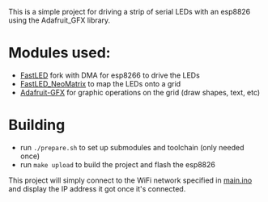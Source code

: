 This is a simple project for driving a strip of serial LEDs with an esp8826 using the Adafruit_GFX library.

# Modules used:
 - [FastLED](https://github.com/coryking/FastLED) fork with DMA for esp8266 to drive the LEDs
 - [FastLED_NeoMatrix](https://github.com/marcmerlin/FastLED_NeoMatrix) to map the LEDs onto a grid
 - [Adafruit-GFX](https://github.com/adafruit/Adafruit-GFX-Library) for graphic operations on the grid (draw shapes, text, etc)

# Building
 - run `./prepare.sh` to set up submodules and toolchain (only needed once)
 - run `make upload` to build the project and flash the esp8826
 
 This project will simply connect to the WiFi network specified in [main.ino](https://github.com/benpicco/blinkendisplay/blob/master/src/main.ino#L20) and display the IP address it got once it's connected.
